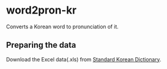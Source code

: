 # word2pron-kr

Converts a Korean word to pronunciation of it.

## Preparing the data

Download the Excel data(.xls) from [Standard Korean Dictionary](https://stdict.korean.go.kr/main/main.do).
